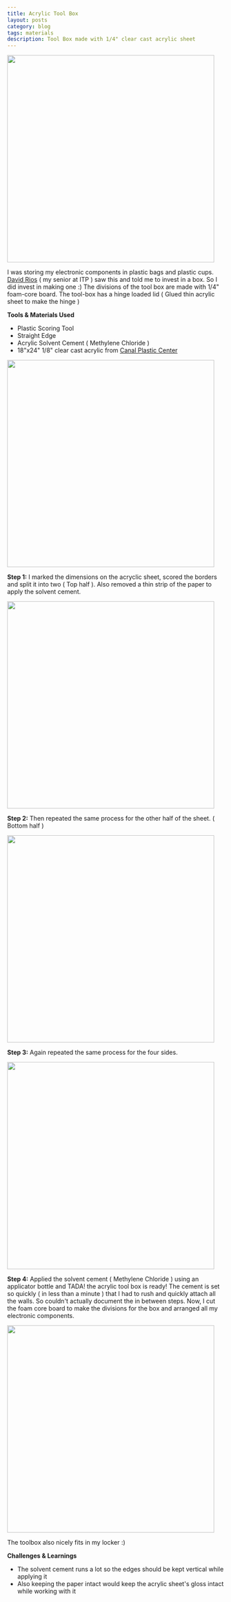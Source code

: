 ```yaml
---
title: Acrylic Tool Box
layout: posts
category: blog
tags: materials
description: Tool Box made with 1/4" clear cast acrylic sheet
---
```


<img style="width:480px" src="/images/AcrylicBox_Final1_LR.jpg"/>

I was storing my electronic components in plastic bags and plastic cups. <a href="https://www.facebook.com/rios.rios.7" target="blank">David Rios</a> ( my senior at ITP ) saw this and told me to invest in a box. So I did invest in making one :) The divisions of the tool box are made with 1/4" foam-core board. The tool-box has a hinge loaded lid ( Glued thin acrylic sheet to make the hinge )

**Tools & Materials Used**

* Plastic Scoring Tool
* Straight Edge
* Acrylic Solvent Cement ( Methylene Chloride )
* 18"x24" 1/8" clear cast acrylic from <a href="http://canalplastic.com/" target="blank">Canal Plastic Center</a>

<img style="width:480px" src="/images/AcrylicBox_Step1_LR.jpg"/>

**Step 1:** I marked the dimensions on the acryclic sheet, scored the borders and split it into two ( Top half ). Also removed a thin strip of the paper to apply the solvent cement.

<img style="width:480px" src="/images/AcrylicBox_Step2_LR.jpg"/>

**Step 2:** Then repeated the same process for the other half of the sheet. ( Bottom half )

<img style="width:480px" src="/images/AcrylicBox_Step3_LR.jpg"/>

**Step 3:** Again repeated the same process for the four sides.

<img style="width:480px" src="/images/AcrylicBox_Final2_LR.jpg"/>

**Step 4:** Applied the solvent cement ( Methylene Chloride ) using an applicator bottle and TADA! the acrylic tool box is ready! The cement is set so quickly ( in less than a minute ) that I had to rush and quickly attach all the walls. So couldn't actually document the in between steps. Now, I cut the foam core board to make the divisions for the box and arranged all my electronic components. 

<img style="width:480px" src="/images/AcrylicBox_Final3_LR.jpg"/>

The toolbox also nicely fits in my locker :)

**Challenges & Learnings**

* The solvent cement runs a lot so the edges should be kept vertical while applying it
* Also keeping the paper intact would keep the acrylic sheet's gloss intact while working with it

